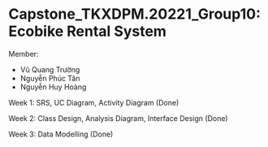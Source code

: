 # Capstone_TKXDPM.20221_Group10: Ecobike Rental System
Member: 
- Vũ Quang Trường
- Nguyễn Phúc Tân
- Nguyễn Huy Hoàng

Week 1: SRS, UC Diagram, Activity Diagram (Done)

Week 2: Class Design, Analysis Diagram, Interface Design (Done)

Week 3: Data Modelling (Done)
